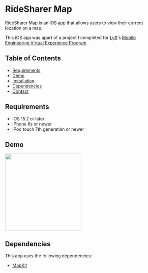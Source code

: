 # RideSharer Map

RideSharer Map is an iOS app that allows users to view their current location on a map.

This iOS app was apart of a project I completed for [Lyft](https://www.lyft.com)'s [Mobile Engineering Virtual Experience Program](https://www.theforage.com/virtual-internships/prototype/z5WMH5vehnwDferzi/Lyft-Mobile-Engineering-Virtual-Experience-Program).

## Table of Contents

- [Requirements](#requirements)
- [Demo](#demo)
- [Installation](#installation)
- [Dependencies](#dependencies)
- [Contact](#contact)

## Requirements

- iOS 15.2 or later
- iPhone 6s or newer
- iPod touch 7th generation or newer

## Demo
<img src="https://github.com/kabirdhillon7/RideSharer_Map_Start/assets/74223402/ce4def90-4b39-4687-99ef-b2a03e013432" width=250><br>




## Dependencies

This app uses the following dependencies:

- [MapKit](https://developer.apple.com/documentation/mapkit/)

